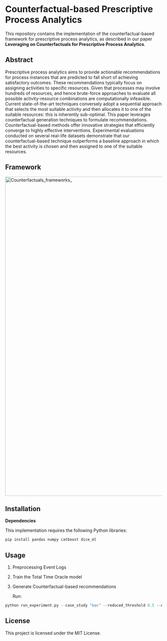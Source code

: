 # Counterfactual-based Prescriptive Process Analytics

This repository contains the implementation of the counterfactual-based framework for prescriptive process analytics, as described in our paper **Leveraging on Counterfactuals for Prescriptive Process Analytics**.

## Abstract
Prescriptive process analytics aims to provide actionable recommendations for process instances that are predicted to fall short of achieving satisfactory outcomes.
These recommendations typically focus on assigning activities to specific resources. Given that processes may involve hundreds of resources, and hence brute-force approaches to evaluate all possible activity-resource combinations are computationally infeasible.
Current state-of-the-art techniques conversely adopt a sequential approach that selects the most suitable activity and then allocates it to one of the suitable resources: this is inherently sub-optimal.
This paper leverages counterfactual generation techniques to formulate recommendations. Counterfactual-based methods offer innovative strategies that efficiently converge to highly effective interventions. Experimental evaluations conducted on several real-life datasets demonstrate that our counterfactual-based technique outperforms a baseline approach in which the best activity is chosen and then assigned to one of the suitable resources.


## Framework
<img width="1023" alt="Counterfactuals_frameworks_" src="https://github.com/user-attachments/assets/1ca91681-f755-4724-855d-9673c8ce1038" />


## Installation
**Dependencies**

This implementation requires the following Python libraries:
```python
pip install pandas numpy catboost dice_ml
```

## Usage
1. Preprocessing Event Logs
2. Train the Total Time Oracle model
3. Generate Counterfactual-based recommendations
   
   Run:
```python
python run_experiment.py --case_study "bac" --reduced_threshold 0.5 --num_cfes 100
```

## License
This project is licensed under the MIT License.
